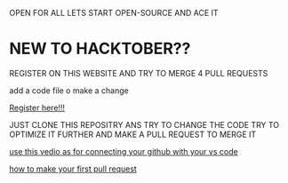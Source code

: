 <h>OPEN FOR ALL LETS START OPEN-SOURCE AND ACE IT</h>

<h1>NEW TO HACKTOBER??</h1>
<p>REGISTER ON THIS WEBSITE AND TRY TO MERGE 4 PULL REQUESTS</p>
<p>add a code file o make a change</p>

[Register here!!!](https://hacktoberfest.com/profile/)

<p>JUST CLONE THIS REPOSITRY ANS TRY TO CHANGE THE CODE TRY TO OPTIMIZE IT FURTHER AND MAKE A PULL REQUEST TO MERGE IT </p>


[use this vedio as for connecting your github with your vs code  ](https://youtu.be/KgGnTMwSxFU)

[how to make your first pull request](https://youtu.be/dcCR86PtS-8)
